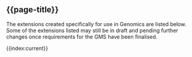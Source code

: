 ## {{page-title}}

The extensions created specifically for use in Genomics are listed below. Some of the extensions listed may still be in draft and pending further changes once requirements for the GMS have been finalised.

<!--
@```
from
	StructureDefinition
select
	name, type, kind, url
where
  type = 'Extension'
order by
	name
```
-->

{{index:current}}